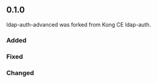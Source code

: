 ## 0.1.0

ldap-auth-advanced was forked from Kong CE ldap-auth.

### Added

### Fixed

### Changed

